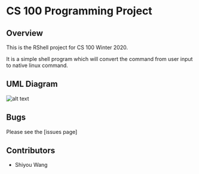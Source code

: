 # CS 100 Programming Project

## Overview
This is the RShell project for CS 100 Winter 2020.

It is a simple shell program which will convert the command from user input to native linux command.


## UML Diagram

![alt text](https://github.com/cs100/assignment-swthursproj//blob/master/images/cs100uml.png?raw=true, "UML")

## Bugs
Please see the  [issues page]


## Contributors
- Shiyou Wang
